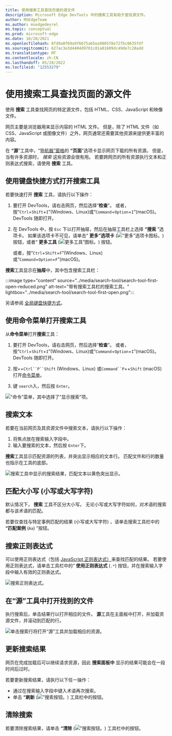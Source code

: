 ```yaml
---
title: 使用搜索工具查找页面的源文件
description: Microsoft Edge DevTools 中的搜索工具有助于查找源文件。
author: MSEdgeTeam
ms.author: msedgedevrel
ms.topic: conceptual
ms.prod: microsoft-edge
ms.date: 10/28/2021
ms.openlocfilehash: 8fd9a0f69a9f6675ab5ea9805f8e72fbc0635fdf
ms.sourcegitcommit: 627ac3e3d4404d9701c81a81609dc49de7c28add
ms.translationtype: MT
ms.contentlocale: zh-CN
ms.lasthandoff: 05/28/2022
ms.locfileid: "12553279"
---
```

# <a name="find-source-files-for-a-page-using-the-search-tool"></a>使用搜索工具查找页面的源文件

使用 **搜索** 工具查找网页的特定源文件，包括 HTML、CSS、JavaScript 和映像文件。

网页主要是浏览器用来显示内容的 HTML 文件。  但是，除了 HTML 文件（如 CSS、JavaScript 或图像文件）之外，网页通常还需要其他资源来提供更丰富的内容。

在 **“源**”工具中，“[导航器”窗格](../sources/index.md#using-the-navigator-pane-to-select-files)的 **“页面**”选项卡显示网页下载的所有资源。  但是，当有许多资源时， _搜索_ 这些资源会很有用。  若要跨网页的所有资源执行文本和正则表达式搜索，请使用 **搜索** 工具。


<!-- ====================================================================== -->
## <a name="open-the-search-tool-by-using-a-keyboard-shortcut"></a>使用键盘快捷方式打开搜索工具

若要快速打开 **搜索** 工具，请执行以下操作：

1. 要打开 DevTools，请右击网页，然后选择“**检查**”。  或者，按“`Ctrl`+`Shift`+`I`”(Windows、Linux)或“`Command`+`Option`+`I`”(macOS)。  DevTools 随即打开。

1. 在 DevTools 中，按 `Esc` 下以打开抽屉，然后在抽屉工具栏上选择 **“搜索** ”选项卡。 如果该选项卡不可见，请单击“ **更多”选项卡** (![“更多”选项卡图标。](../media/more-tabs-icon-light-theme.png)) 按钮，或者“ **更多工具** (![更多工具”图标。](../media/more-tools-icon-light-theme.png)) 按钮。

   或者，按“`Ctrl`+`Shift`+`F`”(Windows、Linux)或“`Command`+`Option`+`F`”(macOS)。

**搜索**工具显示在**抽屉**中，其中包含搜索工具栏：

:::image type="content" source="../media/search-tool/search-tool-first-open-reduced.png" alt-text="带有搜索工具栏的搜索工具。" lightbox="../media/search-tool/search-tool-first-open.png":::

另请参阅 [全局键盘快捷方式](../shortcuts/index.md#global-keyboard-shortcuts)。


<!-- ====================================================================== -->
## <a name="open-the-search-tool-by-using-the-command-menu"></a>使用命令菜单打开搜索工具

从**命令菜单**打开**搜索**工具：

1. 要打开 DevTools，请右击网页，然后选择“**检查**”。  或者，按“`Ctrl`+`Shift`+`I`”(Windows、Linux)或“`Command`+`Option`+`I`”(macOS)。  DevTools 随即打开。

1. 按++`Ctrl``P``Shift` (Windows、Linux) 或`Command``P`++`Shift` (macOS) 打开[命令菜单](../command-menu/index.md)。

1. 键 `search`入，然后按 `Enter`。

![“命令”菜单，其中选择了“显示搜索”项。](../media/search-tool/open-search-tool.png)


<!-- ====================================================================== -->
## <a name="search-for-text"></a>搜索文本

若要在当前网页及其资源文件中搜索文本，请执行以下操作：

1. 将焦点放在搜索输入字段中。
1. 输入要搜索的文本，然后按 `Enter`下。

**搜索**工具显示匹配资源的列表，并突出显示相应的文本行。  匹配文件和行的数量也指示在工具的底部。

![搜索工具中显示的搜索结果，匹配文本以黄色突出显示。](../media/search-tool/search-tool-search-results.png)

<!-- The search results are pretty-printed. -->


<!-- ====================================================================== -->
## <a name="match-case-lowercase-or-uppercase-characters"></a>匹配大小写 (小写或大写字符) 

默认情况下， **搜索** 工具不区分大小写。  无论小写或大写字符如何，对术语的搜索都与该术语的匹配。

若要仅查找与特定事例匹配的结果 (小写或大写字符) ，请单击搜索工具栏中的 **“匹配案例** (`Aa`) ”按钮。


<!-- ====================================================================== -->
## <a name="search-for-regular-expressions"></a>搜索正则表达式

可以使用正则表达式（包括 [JavaScript 正则表达式）](https://developer.mozilla.org/docs/Web/JavaScript/Guide/Regular_Expressions)来查找匹配的结果。  若要使用正则表达式，请单击工具栏中的“ **使用正则表达式** (`.*`) 按钮，并在搜索输入字段中输入有效的正则表达式。

![搜索正则表达式。](../media/search-tool/search-tool-regexp.png)


<!-- ====================================================================== -->
## <a name="open-a-found-file-in-the-sources-tool"></a>在“源”工具中打开找到的文件

执行搜索后，单击结果行以打开相应的文件。  **源**工具在主面板中打开，并加载资源文件，并滚动到匹配的行。

![单击搜索行将打开“源”工具并加载相应的资源。](../media/search-tool/search-tool-open-in-sources.png)


<!-- ====================================================================== -->
## <a name="update-search-results"></a>更新搜索结果

网页在完成加载后可以继续请求资源，因此 **搜索面板中** 显示的结果可能会在一段时间后过时。

若要更新搜索结果，请执行以下任一操作：
*  通过在搜索输入字段中键入术语再次搜索。
*  单击 **“刷新** (![”搜索按钮。](../media/search-tool/search-tool-refresh.png)) 工具栏中的按钮。


<!-- ====================================================================== -->
## <a name="clear-a-search"></a>清除搜索

若要清除搜索结果，请单击 **“清除** (![”搜索按钮。](../media/search-tool/search-tool-clear.png)) 工具栏中的按钮。
